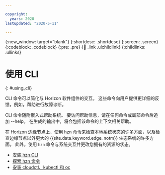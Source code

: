 ```yaml
---

copyright:
  years: 2020
lastupdated: "2020-5-11"

---
```


{:new_window: target="blank"}
{:shortdesc: .shortdesc}
{:screen: .screen}
{:codeblock: .codeblock}
{:pre: .pre}
{:child: .link .ulchildlink}
{:childlinks: .ullinks}

# 使用 CLI
{: #using_cli}

CLI 命令可以简化与 Horizon 软件组件的交互。 这些命令向用户提供更详细的反馈，例如，帮助进行故障诊断。

CLI 命令随附嵌入式帮助系统。 要访问帮助信息，请在任何命令或局部命令后追加 --help。 在生成的输出中，将会包括该命令的上下文相关帮助。

在 Horizon 边缘节点上，使用 hzn 命令来检查本地系统状态的许多方面，以及检查边缘节点以外更大的 {{site.data.keyword.edge_notm}} 生态系统的许多方面。 此外，使用 `hzn` 命令与系统交互并更改您拥有的资源的状态。

* [安装 hzn CLI](hzn_cli.md)
* [探索 hzn 命令](exploring_hzn.md)
* [安装 cloudctl、kubectl 和 oc](cloudctl_oc_cli.md)
